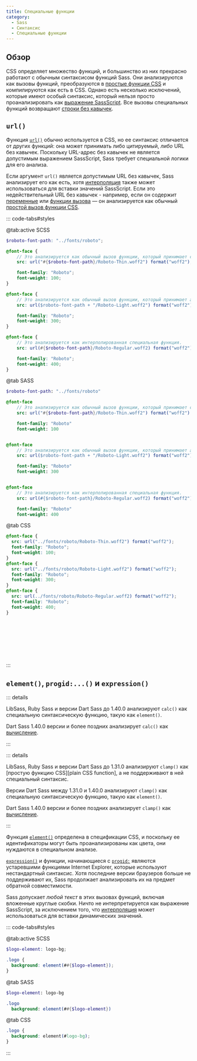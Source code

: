 ```yaml
---
title: Специальные функции
category:
  - Sass
  - Синтаксис
  - Специальные функции
---
```


## Обзор

CSS определяет множество функций, и большинство из них прекрасно работают с обычным синтаксисом функций Sass. Они анализируются как вызовы функций, преобразуются в [простые функции CSS][plain CSS function call] и компилируются как есть в CSS. Однако есть несколько исключений, которые имеют особый синтаксис, который нельзя просто проанализировать как [выражение SassScript](structure#expressions). Все вызовы специальных функций возвращают [строки без кавычек](../values/strings#unquoted).

## `url()`

Функция [`url()`][`url()` function] обычно используется в CSS, но ее синтаксис отличается от других функций: она может принимать либо цитируемый, *либо* URL без кавычек. Поскольку URL-адрес без кавычек не является допустимым выражением SassScript, Sass требует специальной логики для его анализа.

[`url()` function]: https://developer.mozilla.org/en-US/docs/Web/CSS/url

Если аргумент `url()` является допустимым URL без кавычек, Sass анализирует его как есть, хотя [интерполяция][interpolation] также может использоваться для вставки значений SassScript. Если это недействительный URL без кавычек - например, если он содержит [переменные][variables] или [функции вызова][function calls] — он анализируется как обычный [простой вызов функции CSS][plain CSS function call].

[interpolation]: ../interpolation
[variables]: ../variables
[function calls]: ../at-rules/function
[plain CSS function call]: ../at-rules/function#простые-функции-css

::: code-tabs#styles

@tab:active SCSS

```scss
$roboto-font-path: "../fonts/roboto";

@font-face {
    // Это анализируется как обычный вызов функции, который принимает строку в кавычках.
    src: url("#{$roboto-font-path}/Roboto-Thin.woff2") format("woff2");

    font-family: "Roboto";
    font-weight: 100;
}

@font-face {
    // Это анализируется как обычный вызов функции, который принимает арифметическое выражение.
    src: url($roboto-font-path + "/Roboto-Light.woff2") format("woff2");

    font-family: "Roboto";
    font-weight: 300;
}

@font-face {
    // Это анализируется как интерполированная специальная функция.
    src: url(#{$roboto-font-path}/Roboto-Regular.woff2) format("woff2");

    font-family: "Roboto";
    font-weight: 400;
}
```

@tab SASS

```sass
$roboto-font-path: "../fonts/roboto"

@font-face
    // Это анализируется как обычный вызов функции, который принимает строку в кавычках.
    src: url("#{$roboto-font-path}/Roboto-Thin.woff2") format("woff2")

    font-family: "Roboto"
    font-weight: 100


@font-face
    // Это анализируется как обычный вызов функции, который принимает арифметическое выражение.
    src: url($roboto-font-path + "/Roboto-Light.woff2") format("woff2")

    font-family: "Roboto"
    font-weight: 300


@font-face
    // Это анализируется как интерполированная специальная функция.
    src: url(#{$roboto-font-path}/Roboto-Regular.woff2) format("woff2")

    font-family: "Roboto"
    font-weight: 400

```

@tab CSS

```css
@font-face {
  src: url("../fonts/roboto/Roboto-Thin.woff2") format("woff2");
  font-family: "Roboto";
  font-weight: 100;
}
@font-face {
  src: url("../fonts/roboto/Roboto-Light.woff2") format("woff2");
  font-family: "Roboto";
  font-weight: 300;
}
@font-face {
  src: url(../fonts/roboto/Roboto-Regular.woff2) format("woff2");
  font-family: "Roboto";
  font-weight: 400;
}










```

:::

## `element()`, `progid:...()` и `expression()`

::: details <Status :data="{ feature: 'calc()', dart: '<1.40.0', lib: false, ruby: false }" />

LibSass, Ruby Sass и версии Dart Sass до 1.40.0 анализируют `calc()` как специальную синтаксическую функцию, такую как `element()`.

Dart Sass 1.40.0 версии и более поздних анализирует `calc()` как [вычисление][calculation].

:::

::: details <Status :data="{ feature: 'clamp()', dart: '>=1.31.0 <1.40.0', lib: false, ruby: false }" />

LibSass, Ruby Sass и версии Dart Sass до 1.31.0 анализируют `clamp()` как [простую функцию CSS][plain CSS function], а не поддерживают в ней специальный синтаксис.

Версии Dart Sass между 1.31.0 и 1.40.0 анализируют `clamp()` как специальную синтаксическую функцию, такую как `element()`.

Dart Sass 1.40.0 версии и более поздних анализирует `clamp()` как [вычисление][calculation].

:::

[calculation]: ../values/calculations

Функция [`element()`] определена в спецификации CSS, и поскольку ее идентификаторы могут быть проанализированы как цвета, они нуждаются в специальном анализе.

[`element()`]: https://developer.mozilla.org/en-US/docs/Web/CSS/element

[`expression()`][] и функции, начинающиеся с [`progid:`][] являются устаревшими функциями Internet Explorer, которые используют нестандартный синтаксис. Хотя последние версии браузеров больше не поддерживают их, Sass продолжает анализировать их на предмет обратной совместимости.

[`expression()`]: https://blogs.msdn.microsoft.com/ie/2008/10/16/ending-expressions/
[`progid:`]: https://blogs.msdn.microsoft.com/ie/2009/02/19/the-css-corner-using-filters-in-ie8/

Sass допускает *любой текст* в этих вызовах функций, включая вложенные круглые скобки. Ничто не интерпретируется как выражение SassScript, за исключением того, что [интерполяция][interpolation] может использоваться для вставки динамических значений.

::: code-tabs#styles

@tab:active SCSS

```scss
$logo-element: logo-bg;

.logo {
  background: element(##{$logo-element});
}
```

@tab SASS

```sass
$logo-element: logo-bg

.logo
  background: element(##{$logo-element})

```

@tab CSS

```css
.logo {
  background: element(#logo-bg);
}


```

:::

<script setup>
import Status from "@components/refs/web/layouts/sass/Status.vue";
</script>
